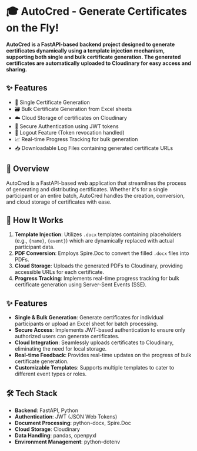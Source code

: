 # 🎓 AutoCred - Generate Certificates on the Fly!

**AutoCred is a FastAPI-based backend project designed to generate certificates dynamically using a template injection mechanism, supporting both single and bulk certificate generation. The generated certificates are automatically uploaded to Cloudinary for easy access and sharing.**

## ✨ Features
<ul>
   <li>🧾 Single Certificate Generation</li>
   <li>🗃️ Bulk Certificate Generation from Excel sheets</li>
   <li>☁️ Cloud Storage of certificates on Cloudinary</li>
   <li>🔐 Secure Authentication using JWT tokens</li>
   <li>🚪 Logout Feature (Token revocation handled)</li>
   <li>📈 Real-time Progress Tracking for bulk generation</li>
   <li>📥 Downloadable Log Files containing generated certificate URLs</li>
</ul>

## 🚀 Overview

AutoCred is a FastAPI-based web application that streamlines the process of generating and distributing certificates. Whether it's for a single participant or an entire batch, AutoCred handles the creation, conversion, and cloud storage of certificates with ease.

## 🧠 How It Works

1. **Template Injection**: Utilizes `.docx` templates containing placeholders (e.g., `{name}`, `{event}`) which are dynamically replaced with actual participant data.
2. **PDF Conversion**: Employs Spire.Doc to convert the filled `.docx` files into PDFs.
3. **Cloud Storage**: Uploads the generated PDFs to Cloudinary, providing accessible URLs for each certificate.
4. **Progress Tracking**: Implements real-time progress tracking for bulk certificate generation using Server-Sent Events (SSE).

## ✨ Features

- **Single & Bulk Generation**: Generate certificates for individual participants or upload an Excel sheet for batch processing.
- **Secure Access**: Implements JWT-based authentication to ensure only authorized users can generate certificates.
- **Cloud Integration**: Seamlessly uploads certificates to Cloudinary, eliminating the need for local storage.
- **Real-time Feedback**: Provides real-time updates on the progress of bulk certificate generation.
- **Customizable Templates**: Supports multiple templates to cater to different event types or roles.

## 🛠️ Tech Stack

- **Backend**: FastAPI, Python
- **Authentication**: JWT (JSON Web Tokens)
- **Document Processing**: python-docx, Spire.Doc
- **Cloud Storage**: Cloudinary
- **Data Handling**: pandas, openpyxl
- **Environment Management**: python-dotenv

